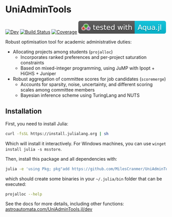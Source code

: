 # UniAdminTools

[![Dev](https://img.shields.io/badge/docs-dev-blue.svg)](https://MilesCranmer.github.io/UniAdminTools.jl/dev/)
[![Build Status](https://github.com/MilesCranmer/UniAdminTools.jl/actions/workflows/CI.yml/badge.svg?branch=master)](https://github.com/MilesCranmer/UniAdminTools.jl/actions/workflows/CI.yml?query=branch%3Amaster)
[![Coverage](https://coveralls.io/repos/github/MilesCranmer/UniAdminTools.jl/badge.svg?branch=master)](https://coveralls.io/github/MilesCranmer/UniAdminTools.jl?branch=master)
[![Aqua](https://raw.githubusercontent.com/JuliaTesting/Aqua.jl/master/badge.svg)](https://github.com/JuliaTesting/Aqua.jl)

Robust optimisation tool for academic administrative duties:

- Allocating projects among students (`projalloc`)
  - Incorporates ranked preferences and per-project saturation constraints
  - Based on mixed-integer programming, using JuMP with Ipopt + HiGHS + Juniper
- Robust aggregation of committee scores for job candidates (`scoremerge`)
  - Accounts for sparsity, noise, uncertainty, and different scoring scales among committee members
  - Bayesian inference scheme using TuringLang and NUTS


## Installation

First, you need to install Julia:

```bash
curl -fsSL https://install.julialang.org | sh
```

Which will install it interactively. For Windows machines, you can use `winget install julia -s msstore`.

Then, install this package and all dependencies with:

```bash
julia -e 'using Pkg; pkg"add https://github.com/MilesCranmer/UniAdminTools.jl"'
```

which should create some binaries in your `~/.julia/bin` folder that can be executed:

```bash
projalloc --help
```

See the docs for more details, including other
functions: [astroautomata.com/UniAdminTools.jl/dev](https://astroautomata.com/UniAdminTools.jl/dev/)
